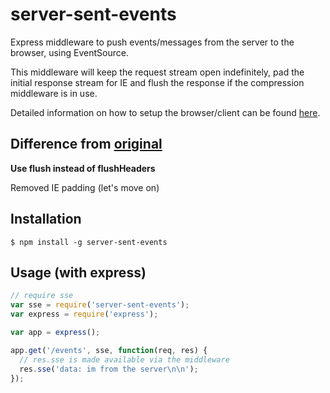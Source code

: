 server-sent-events
========

Express middleware to push events/messages from the server to the browser, using EventSource.

This middleware will keep the request stream open indefinitely, pad the initial response stream for IE and flush the response if the compression middleware is in use.

Detailed information on how to setup the browser/client can be found [here][1].

Difference from [original][2]
-------

**Use flush instead of flushHeaders**

Removed IE padding (let's move on)

Installation
--------

    $ npm install -g server-sent-events


Usage (with express)
--------

```javascript
// require sse
var sse = require('server-sent-events');
var express = require('express');

var app = express();

app.get('/events', sse, function(req, res) {
  // res.sse is made available via the middleware
  res.sse('data: im from the server\n\n');
});
```

  [1]: https://developer.mozilla.org/en-US/docs/Server-sent_events/Using_server-sent_events
  [2]: https://github.com/zacbarton/node-server-sent-events